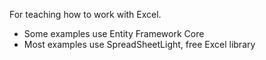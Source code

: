 For teaching how to work with Excel. 

- Some examples use Entity Framework Core
- Most examples use SpreadSheetLight, free Excel library